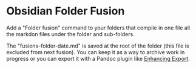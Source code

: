 # Obsidian Folder Fusion

Add a "Folder fusion" command to your folders that compile in one file all the markdon files under the folder and sub-folders.

The "fusions-folder-date.md" is saved at the root of the folder (this file is excluded from next fusion).
You can keep it as a way to archive work in progress or you can export it with a Pandoc plugin like [Enhancing Export](https://github.com/mokeyish/obsidian-enhancing-export).
